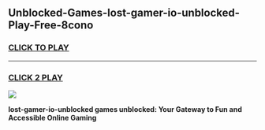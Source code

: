 
## Unblocked-Games-lost-gamer-io-unblocked-Play-Free-8cono
<h3>
<a href="https://premium76.site?title=lost-gamer-io-unblocked&ref=20A">CLICK TO PLAY</a></h3>
<hr>

<h3>
<a href="https://premium76.site?title=lost-gamer-io-unblocked&ref=20A">CLICK 2 PLAY</a>
  
</h3>

<a href="https://premium76.site?title=lost-gamer-io-unblocked&ref=20A"><img src="https://clearcache.store/games.png"></a>


**lost-gamer-io-unblocked games unblocked: Your Gateway to Fun and Accessible Online Gaming**

